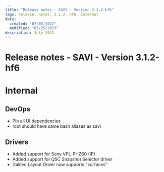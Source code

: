 ```yaml
---
title: "Release notes - SAVI - Version 3.1.2-hf6"
tags: release, notes, 3.1.2, hf6, internal
date:
  created: "07/05/2022"
  modified: "01/25/2023"
description: July 2022
---
```


# Release notes - SAVI - Version 3.1.2-hf6


# Internal
## DevOps
* Pin all UI dependencies
* root should have same bash aliases as savi

## Drivers
* Added support for Sony VPL-PHZ60 (IP)
* Added support for  QSC Snapshot Selector driver
* Galileo Layout Driver now supports "surfaces"
